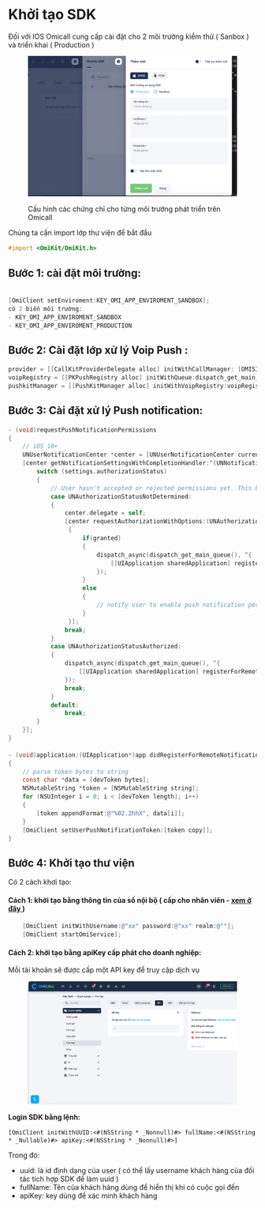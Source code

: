 # Khởi tạo SDK

Đối với IOS Omicall cung cấp cài đặt cho 2 môi trường kiểm thử ( Sanbox ) và triển khai  ( Production )

<figure><img src="../../../.gitbook/assets/image (2).png" alt=""><figcaption><p>Cấu hình các chứng chỉ cho từng môi trường phát triển trên Omicall</p></figcaption></figure>

Chúng ta cần import lớp thư viện để bắt đầu

```objectivec
#import <OmiKit/OmiKit.h>
```

## Bước 1: cài đặt môi trường:&#x20;

```objectivec

[OmiClient setEnviroment:KEY_OMI_APP_ENVIROMENT_SANDBOX];
có 2 biến môi trường:
- KEY_OMI_APP_ENVIROMENT_SANDBOX
- KEY_OMI_APP_ENVIROMENT_PRODUCTION
```

## Bước 2: Cài đặt lớp xử lý Voip Push :&#x20;

```objectivec
provider = [[CallKitProviderDelegate alloc] initWithCallManager: [OMISIPLib sharedInstance].callManager ];
voipRegistry = [[PKPushRegistry alloc] initWithQueue:dispatch_get_main_queue()];
pushkitManager = [[PushKitManager alloc] initWithVoipRegistry:voipRegistry];
```

## Bước 3: Cài đặt xử lý Push notification:

```objectivec
- (void)requestPushNotificationPermissions
{
    // iOS 10+
    UNUserNotificationCenter *center = [UNUserNotificationCenter currentNotificationCenter];
    [center getNotificationSettingsWithCompletionHandler:^(UNNotificationSettings * _Nonnull settings) {
        switch (settings.authorizationStatus)
        {
            // User hasn't accepted or rejected permissions yet. This block shows the allow/deny dialog
            case UNAuthorizationStatusNotDetermined:
            {
                center.delegate = self;
                [center requestAuthorizationWithOptions:(UNAuthorizationOptionSound | UNAuthorizationOptionAlert | UNAuthorizationOptionBadge) completionHandler:^(BOOL granted, NSError * _Nullable error)
                 {
                     if(granted)
                     {
                         dispatch_async(dispatch_get_main_queue(), ^{
                             [[UIApplication sharedApplication] registerForRemoteNotifications];
                         });
                     }
                     else
                     {
                         // notify user to enable push notification permission in settings
                     }
                 }];
                break;
            }
            case UNAuthorizationStatusAuthorized:
            {
                dispatch_async(dispatch_get_main_queue(), ^{
                    [[UIApplication sharedApplication] registerForRemoteNotifications];
                });
                break;
            }
            default:
                break;
        }
    }];
}

- (void)application:(UIApplication*)app didRegisterForRemoteNotificationsWithDeviceToken:(NSData*)devToken
{
    // parse token bytes to string
    const char *data = [devToken bytes];
    NSMutableString *token = [NSMutableString string];
    for (NSUInteger i = 0; i < [devToken length]; i++)
    {
        [token appendFormat:@"%02.2hhX", data[i]];
    }
    [OmiClient setUserPushNotificationToken:[token copy]];
}


```



## Bước 4: Khởi tạo thư viện

Có 2 cách khơi tạo:

#### Cách 1: khởi tạo bằng thông tin của số nội bộ ( cấp cho nhân viên - [xem ở đây ](../dinh-nghia-dau-so.md))

```objectivec
    [OmiClient initWithUsername:@"xx" password:@"xx" realm:@""];
    [OmiClient startOmiService];
```

#### Cách 2: khởi tạo bằng apiKey cấp phát cho doanh nghiệp:

Mỗi tài khoản sẽ được cấp một API key để truy cập dịch vụ&#x20;

<figure><img src="../../../.gitbook/assets/image.png" alt=""><figcaption></figcaption></figure>

**Login SDK bằng lệnh:**

```
[OmiClient initWithUUID:<#(NSString * _Nonnull)#> fullName:<#(NSString * _Nullable)#> apiKey:<#(NSString * _Nonnull)#>]
```

Trong đó:

* uuid: là id định dạng của user ( có thể lấy username khách hàng của đối tác tích hợp SDK để làm uuid )
* fullName: Tên của khách hàng dùng để hiển thị khi có cuộc gọi đến&#x20;
* apiKey: key dùng để xác minh khách hàng
